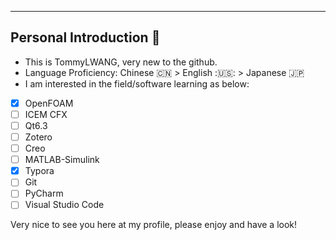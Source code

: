 ---
## Personal Introduction  :abacus:

- This is TommyLWANG, very new to the github.<br>
- Language Proficiency: Chinese :cn: > English :🇺🇸: > Japanese :jp: <br>
- I am interested in the field/software learning as below:<br>
- [x] OpenFOAM
- [ ] ICEM CFX
- [ ] Qt6.3
- [ ] Zotero
- [ ] Creo
- [ ] MATLAB-Simulink
- [x] Typora
- [ ] Git
- [ ] PyCharm
- [ ] Visual Studio Code

Very nice to see you here at my profile, please enjoy and have a look!
<!---
TommyLWANG/TommyLWANG is a ✨ special ✨ repository because its `README.md` (this file) appears on your GitHub profile.
You can click the Preview link to take a look at your changes.
--->
